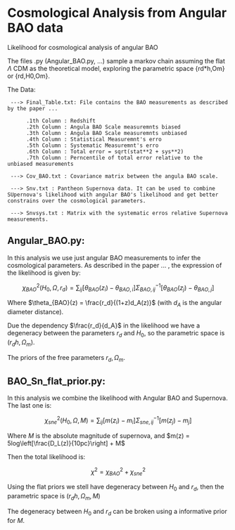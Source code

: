 # Cosmological Analysis from Angular BAO data

Likelihood for cosmological analysis of angular BAO


The files .py (Angular_BAO.py, ...) sample a markov chain assuming the flat $\Lambda$ CDM as the theoretical model, exploring the parametric space {rd*h,Om} or {rd,H0,Om}.


The Data:

     ---> Final_Table.txt: File contains the BAO measurements as described by the paper ...

          .1th Column : Redshift
          .2th Column : Angula BAO Scale measuremnts biased 
          .3th Column : Angula BAO Scale measuremnts unbiased
          .4th Column : Statistical Measuremnt's erro
          .5th Column : Systematic Measuremnt's erro
          .6th Column : Total error = sqrt(stat**2 + sys**2)         
          .7th Column : Perncentile of total error relative to the unbiased measurements 

     ---> Cov_BAO.txt : Covariance matrix between the angula BAO scale.
     
     ---> Snv.txt : Pantheon Supernova data. It can be used to combine SUpernova's likelihood with angular BAO's likelihood and get better constrains over the cosmological parameters.
     
     ---> Snvsys.txt : Matrix with the systematic erros relative Supernova measurements.
     
     
## Angular_BAO.py:


 In this analysis we use just angular BAO measurements to infer the cosmological parameters. As described in the paper ... , the expression of the likelihood is given by:



$$\chi^2_{BAO}(H_0,\Omega, r_d) = \sum_{ij} [\theta_{BAO}(z_i) - \theta_{BAO,i}]\Sigma^{-1}_{BAO,ij}[\theta_{BAO}(z_j) - \theta_{BAO,j}]$$



  Where $\theta_{BAO}(z) = \frac{r_d}{(1+z)d_A(z)}$ (with $d_A$ is the angular diameter distance).
  
  Due the dependency $\frac{r_d}{d_A}$ in the likelihood we have a degeneracy between the parameters $r_d$ and $H_0$, so the parametric space is $(r_dh,\Omega_m)$. 
  
  The priors of the free parameters $r_d, \Omega_m$.
  
## BAO_Sn_flat_prior.py:


  In this analysis we combine the likelihood with Angular BAO and Supernova. The last one is:
  
  
  $$\chi^2_{sne}(H_0,\Omega, M) = \sum_{ij} [m(z_i) - m_{i}]\Sigma^{-1}_{sne,ij}[m(z_j) - m_{j}]$$
  
  Where $M$ is the absolute magnitude of supernova, and $m(z) = 5log\left[\frac{D_L(z)}{10pc}\right] + M$
  
  Then the total likelihood is:
  
  
 $$\chi^2 = \chi^2_{BAO}+ \chi^2_{sne}$$
  
  Using the flat priors we stell have degeneracy between $H_0$ and $r_d$, then the parametric space is $(r_dh,\Omega_m, M)$
  
  The degeneracy between $H_0$ and $r_d$ can be broken using a informative prior for $M$.
